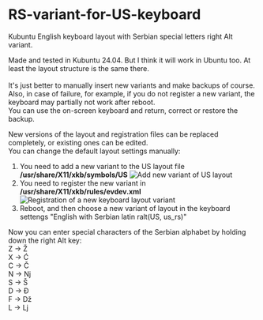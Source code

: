 # RS-variant-for-US-keyboard
Kubuntu English keyboard layout with Serbian special letters right Alt variant.

Made and tested in Kubuntu 24.04. But I think it will work in Ubuntu too. At least the layout structure is the same there.
</br>
</br>It's just better to manually insert new variants and make backups of course. 
</br>Also, in case of failure, for example, if you do not register a new variant, 
the keyboard may partially not work after reboot. 
</br>You can use the on-screen keyboard and return, correct or restore the backup.

New versions of the layout and registration files can be replaced completely, or existing ones can be edited.</br>
You can change the default layout settings manually:
1. You need to add a new variant to the US layout file <b>/usr/share/X11/xkb/symbols/US</b>
![Add new variant of US layout](https://github.com/user-attachments/assets/2cf6604a-371e-46f1-acae-29c30f9994bc)
2. You need to register the new variant in <b>/usr/share/X11/xkb/rules/evdev.xml</b>
![Registration of a new keyboard layout variant](https://github.com/user-attachments/assets/eadb1a69-8d4c-4ea2-8527-87b6462230c4)
3. Reboot, and then choose a new variant of layout in the keyboard settengs "English with Serbian latin ralt(US, us_rs)"

Now you can enter special characters of the Serbian alphabet by holding down the right Alt key:
    </br> Z -> Ž
    </br> X -> Ć
    </br> C -> Č
    </br> N -> Nj
    </br> S -> Š
    </br> D -> Đ
    </br> F -> Dž
    </br> L -> Lj
